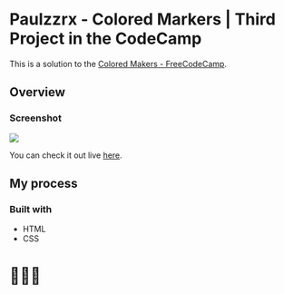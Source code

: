 # Paulzzrx - Colored Markers | Third Project in the CodeCamp

This is a solution to the [Colored Makers - FreeCodeCamp](https://www.freecodecamp.org/learn/2022/responsive-web-design/). 


## Overview

### Screenshot

![](https://github.com/Paulzzrx/CoffeeMenu-FCC/assets/164313124/cdabd022-66d3-489d-aefa-58762caf75b4)

You can check it out live [here](https://paulzzrx.github.io/ColorMaker-FCC/).

## My process

### Built with

- HTML
- CSS
  
# 🚀🚀🚀
